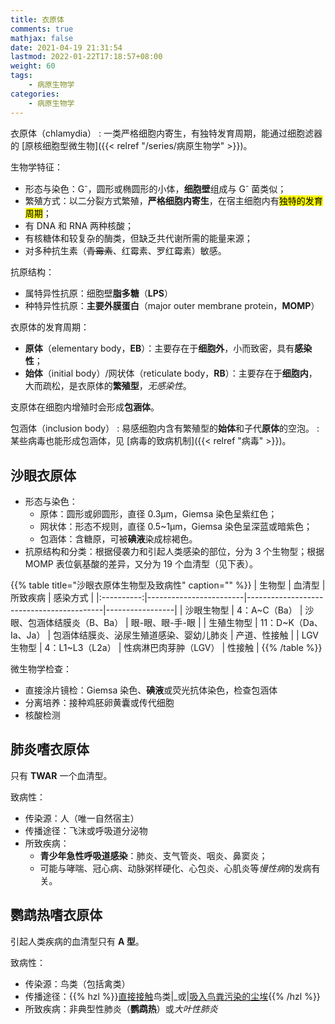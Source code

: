```yaml
---
title: 衣原体
comments: true
mathjax: false
date: 2021-04-19 21:31:54
lastmod: 2022-01-22T17:18:57+08:00
weight: 60
tags:
    - 病原生物学
categories:
    - 病原生物学
---
```


衣原体（chlamydia）
: 一类严格细胞内寄生，有独特发育周期，能通过细胞滤器的 [原核细胞型微生物]({{< relref "/series/病原生物学" >}})。

<!--more-->

生物学特征：
- 形态与染色：G<sup>-</sup>，圆形或椭圆形的小体，**细胞壁**组成与 G<sup>-</sup> 菌类似；
- 繁殖方式：以二分裂方式繁殖，**严格细胞内寄生**，在宿主细胞内有<mark>独特的发育周期</mark>；
- 有 DNA 和 RNA 两种核酸；
- 有核糖体和较复杂的酶类，但缺乏共代谢所需的能量来源；
- 对多种抗生素（~~青霉素~~、红霉素、罗红霉素）敏感。

抗原结构：
- 属特异性抗原：细胞壁**脂多糖**（**LPS**）
- 种特异性抗原：**主要外膜蛋白**（major outer membrane protein，**MOMP**）

衣原体的发育周期：
- **原体**（elementary body，**EB**）：主要存在于**细胞外**，小而致密，具有**感染性**；
- **始体**（initial body）/网状体（reticulate body，**RB**）：主要存在于**细胞内**，大而疏松，是衣原体的**繁殖型**，*无感染性*。

支原体在细胞内增殖时会形成**包涵体**。

包涵体（inclusion body）
: 易感细胞内含有繁殖型的**始体**和子代**原体**的空泡。
: 某些病毒也能形成包涵体，见 [病毒的致病机制]({{< relref "病毒" >}})。

## 沙眼衣原体

- 形态与染色：
    - 原体：圆形或卵圆形，直径 0.3μm，Giemsa 染色呈紫红色；
    - 网状体：形态不规则，直径 0.5\~1μm，Giemsa 染色呈深蓝或暗紫色；
    - 包涵体：含糖原，可被**碘液**染成棕褐色。
- 抗原结构和分类：根据侵袭力和引起人类感染的部位，分为 3 个生物型；根据 MOMP 表位氨基酸的差异，又分为 19 个血清型（见下表）。

{{% table title="沙眼衣原体生物型及致病性" caption="" %}}
|   生物型   | 血清型                 | 所致疾病                                 | 感染方式        |
|:----------:|------------------------|------------------------------------------|-----------------|
| 沙眼生物型 | 4：Α\~C（Ba）          | 沙眼、包涵体结膜炎（B、Ba）              | 眼-眼、眼-手-眼 |
| 生殖生物型 | 11：D\~K（Da、Ia、Ja） | 包涵体结膜炎、泌尿生殖道感染、婴幼儿肺炎 | 产道、性接触    |
| LGV 生物型 | 4：L1\~L3（L2a）       | 性病淋巴肉芽肿（LGV）                    | 性接触          |
{{% /table %}}

微生物学检查：
- 直接涂片镜检：Giemsa 染色、**碘液**或荧光抗体染色，检查包涵体
- 分离培养：接种鸡胚卵黄囊或传代细胞
- 核酸检测

## 肺炎嗜衣原体

只有 **TWAR** 一个血清型。

致病性：
- 传染源：人（唯一自然宿主）
- 传播途径：飞沫或呼吸道分泌物
- 所致疾病：
    - **青少年急性呼吸道感染**：肺炎、支气管炎、咽炎、鼻窦炎；
    - 可能与哮喘、冠心病、动脉粥样硬化、心包炎、心肌炎等*慢性病*的发病有关。

## 鹦鹉热嗜衣原体

引起人类疾病的血清型只有 **A 型**。

致病性：
- 传染源：鸟类（包括禽类）
- 传播途径：{{% hzl %}}<ins>直接接触</ins>鸟类|_或|<ins>吸入鸟粪污染的尘埃</ins>{{% /hzl %}}
- 所致疾病：非典型性肺炎（**鹦鹉热**）或*大叶性肺炎*

